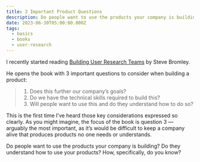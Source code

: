 ```yaml
---
title: 3 Important Product Questions
description: Do people want to use the products your company is building? Do they understand how to use them? How do you know?
date: 2023-06-30T05:00:00.000Z
tags:
  - basics
  - books
  - user-research
---
```


I recently started reading [Building User Research Teams](https://www.stevebromley.com/book/) by Steve Bromley.

He opens the book with 3 important questions to consider when building a product:

> 1. Does this further our company’s goals?
> 2. Do we have the technical skills required to build this?
> 3. Will people want to use this and do they understand how to do so?

This is the first time I’ve heard those key considerations expressed so clearly. As you might imagine, the focus of the book is question 3 — arguably the most important, as it’s would be difficult to keep a company alive that produces products no one needs or understands.

Do people want to use the products your company is building? Do they understand how to use your products? How, specifically, do you know?
